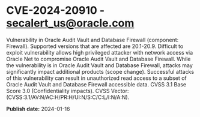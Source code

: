 # CVE-2024-20910 - secalert_us@oracle.com

Vulnerability in Oracle Audit Vault and Database Firewall (component: Firewall).  Supported versions that are affected are 20.1-20.9. Difficult to exploit vulnerability allows high privileged attacker with network access via Oracle Net to compromise Oracle Audit Vault and Database Firewall.  While the vulnerability is in Oracle Audit Vault and Database Firewall, attacks may significantly impact additional products (scope change).  Successful attacks of this vulnerability can result in  unauthorized read access to a subset of Oracle Audit Vault and Database Firewall accessible data. CVSS 3.1 Base Score 3.0 (Confidentiality impacts).  CVSS Vector: (CVSS:3.1/AV:N/AC:H/PR:H/UI:N/S:C/C:L/I:N/A:N).

**Publish date:** 2024-01-16

